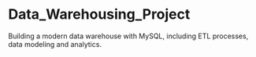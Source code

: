 # Data_Warehousing_Project

Building a modern data warehouse with MySQL, including ETL processes, data modeling and analytics.
